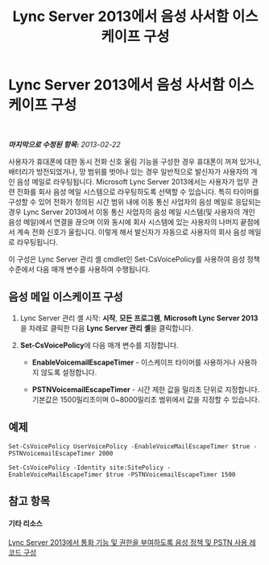 ﻿---
title: Lync Server 2013에서 음성 사서함 이스케이프 구성
TOCTitle: Lync Server 2013에서 음성 사서함 이스케이프 구성
ms:assetid: a1d19e6c-82ff-4768-8ae5-da981368ce40
ms:mtpsurl: https://technet.microsoft.com/ko-kr/library/JJ688157(v=OCS.15)
ms:contentKeyID: 49885905
ms.date: 08/24/2015
mtps_version: v=OCS.15
ms.translationtype: HT
---

# Lync Server 2013에서 음성 사서함 이스케이프 구성

 

_**마지막으로 수정된 항목:** 2013-02-22_

사용자가 휴대폰에 대한 동시 전화 신호 울림 기능을 구성한 경우 휴대폰이 꺼져 있거나, 배터리가 방전되었거나, 망 범위를 벗어나 있는 경우 일반적으로 발신자가 사용자의 개인 음성 메일로 라우팅됩니다. Microsoft Lync Server 2013에서는 사용자가 업무 관련 전화를 회사 음성 메일 시스템으로 라우팅하도록 선택할 수 있습니다. 특히 타이머를 구성할 수 있어 전화가 정의된 시간 범위 내에 이동 통신 사업자의 음성 메일로 응답되는 경우 Lync Server 2013에서 이동 통신 사업자의 음성 메일 시스템(및 사용자의 개인 음성 메일)에서 연결을 끊으며 이와 동시에 회사 시스템에 있는 사용자의 나머지 끝점에서 계속 전화 신호가 울립니다. 이렇게 해서 발신자가 자동으로 사용자의 회사 음성 메일로 라우팅됩니다.

이 구성은 Lync Server 관리 셸 cmdlet인 Set-CsVoicePolicy를 사용하여 음성 정책 수준에서 다음 매개 변수를 사용하여 수행됩니다.

## 음성 메일 이스케이프 구성

1.  Lync Server 관리 셸 시작: **시작**, **모든 프로그램**, **Microsoft Lync Server 2013**을 차례로 클릭한 다음 **Lync Server 관리 셸**을 클릭합니다.

2.  **Set-CsVoicePolicy**에 다음 매개 변수를 지정합니다.
    
      - **EnableVoicemailEscapeTimer** - 이스케이프 타이머를 사용하거나 사용하지 않도록 설정합니다.
    
      - **PSTNVoicemailEscapeTimer** - 시간 제한 값을 밀리초 단위로 지정합니다. 기본값은 1500밀리초이며 0~8000밀리초 범위에서 값을 지정할 수 있습니다.

## 예제

    Set-CsVoicePolicy UserVoicePolicy -EnableVoiceMailEscapeTimer $true - PSTNVoicemailEscapeTimer 2000
    
    Set-CsVoicePolicy -Identity site:SitePolicy -EnableVoiceMailEscapeTimer $true -PSTNVoicemailEscapeTimer 1500

## 참고 항목

#### 기타 리소스

[Lync Server 2013에서 통화 기능 및 권한을 부여하도록 음성 정책 및 PSTN 사용 레코드 구성](lync-server-2013-configuring-voice-policies-and-pstn-usage-records-to-authorize-calling-features-and-privileges.md)

